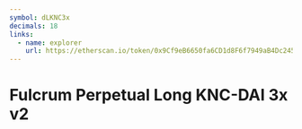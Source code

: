 ```yaml
---
symbol: dLKNC3x
decimals: 18
links:
  - name: explorer
    url: https://etherscan.io/token/0x9Cf9eB6650fa6CD1d8F6f7949aB4Dc24589D45B8
---
```


# Fulcrum Perpetual Long KNC-DAI 3x v2

